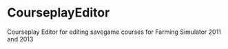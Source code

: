 CourseplayEditor
================

Courseplay Editor for editing savegame courses for Farming Simulator 2011 and 2013
